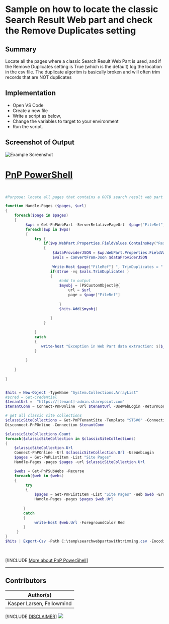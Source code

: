 

# Sample on how to locate the classic Search Result Web part and check the Remove Duplicates setting

## Summary

Locate all the pages where a classic Search Result Web Part is used, and if the Remove Duplicates setting is True (which is the default) log the location in the csv file. The duplicate algoritm is basically broken and will often trim records that are NOT duplicates

## Implementation

- Open VS Code
- Create a new file
- Write a script as below,
- Change the variables to target to your environment
- Run the script.
 
## Screenshot of Output 

![Example Screenshot](assets/preview.png)

# [PnP PowerShell](#tab/pnpps)
```powershell


#Purpose: locate all pages that contains a OOTB search result web part ( for checking number of returned items + duplicat check)

function Handle-Pages ($pages, $url) 
{
    foreach($page in $pages)
    {
         $wps = Get-PnPWebPart -ServerRelativePageUrl  $page["FileRef"]
         foreach($wp in $wps)
         {
             try {
                 if($wp.WebPart.Properties.FieldValues.ContainsKey("ResultsPerPage"))
                 {
                     $dataProviderJSON = $wp.WebPart.Properties.FieldValues["DataProviderJSON"]
                     $vals = ConvertFrom-Json $dataProviderJSON
 
                     Write-Host $page["FileRef"] ", TrimDuplicates = " $vals.TrimDuplicates ", ResultsPerPage" $wp.WebPart.Properties.FieldValues["ResultsPerPage"]    
                    if($true -eq $vals.TrimDuplicates )
                    {
                        #add to output
                        $myobj = [PSCustomObject]@{
                            url = $url
                            page = $page["FileRef"]
                            
                        }
                        $hits.Add($myobj)
            
                    }
                 }
                 
             }
             catch 
             {
                write-host "Exception in Web Part data extraction: $($_.Exception)"    
             }
             
         }
                 
    }    
    
}


$hits = New-Object -TypeName "System.Collections.ArrayList"
#$cred = Get-Credential
$tenantUrl =  "https://[tenant]-admin.sharepoint.com"  
$tenantConn = Connect-PnPOnline -Url $tenantUrl -UseWebLogin -ReturnConnection

# get all classic site collections
$classicSiteCollections = Get-PnPTenantSite -Template "STS#0" -Connection $tenantConn
Disconnect-PnPOnline -Connection $tenantConn

$classicSiteCollections.Count
foreach($classicSiteCollection in $classicSiteCollections)
{
    $classicSiteCollection.Url
    Connect-PnPOnline -Url $classicSiteCollection.Url -UseWebLogin
    $pages = Get-PnPListItem -List "Site Pages" 
    Handle-Pages -pages $pages -url $classicSiteCollection.Url

    $webs = Get-PnPSubWebs -Recurse 
    foreach($web in $webs)
    {
         try
         {    
             $pages = Get-PnPListItem -List "Site Pages" -Web $web -ErrorAction Stop
             Handle-Pages -pages $pages $web.Url
             
        }
        catch
        {
             write-host $web.Url -ForegroundColor Red
        }
     }
}
$hits | Export-Csv -Path C:\temp\searchwebpartswithtrimming.csv -Encoding UTF8 -Delimiter "|" -Force -NoTypeInformation
   
   

```
[!INCLUDE [More about PnP PowerShell](../../docfx/includes/MORE-PNPPS.md)]
***

## Contributors

| Author(s) |
|-----------|
| Kasper Larsen, Fellowmind|

[!INCLUDE [DISCLAIMER](../../docfx/includes/DISCLAIMER.md)]
<img src="https://m365-visitor-stats.azurewebsites.net/script-samples/scripts/spo-update-search-result-webparts" aria-hidden="true" />

